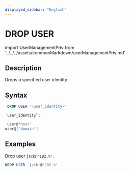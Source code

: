 ```yaml
---
displayed_sidebar: "English"
---
```


# DROP USER

import UserManagementPriv from '../../../assets/commonMarkdown/userManagementPriv.md'

## Description

Drops a specified user identity.

<UserManagementPriv />

## Syntax

```sql
 DROP USER '<user_identity>'

`user_identity`:

 user@'host'
user@['domain']
```

## Examples

Drop user `jack@'192.%'`.

```sql
DROP USER 'jack'@'192.%'
```
